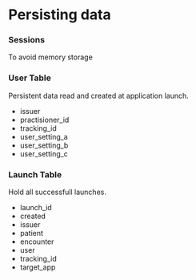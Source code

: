 # Persisting data

### Sessions
To avoid memory storage

### User Table
Persistent data read and created at application launch.
- issuer
- practisioner_id
- tracking_id
- user_setting_a
- user_setting_b
- user_setting_c


### Launch Table
Hold all successfull launches.
- launch_id
- created
- issuer
- patient
- encounter
- user
- tracking_id
- target_app

